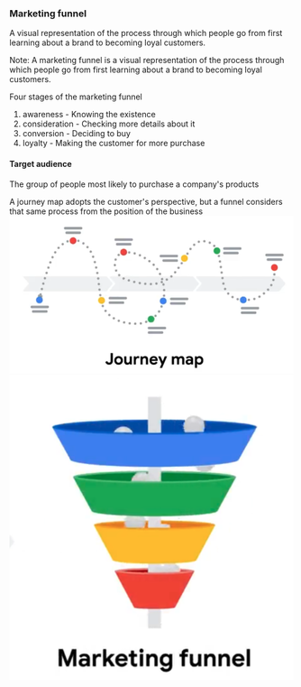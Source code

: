 ### Marketing funnel

A visual representation of the process through which people go from first learning about a brand to becoming loyal customers.

Note:
A marketing funnel is a visual representation of the process through which people go from first learning about a brand to becoming loyal customers.


Four stages of the marketing funnel
1. awareness - Knowing the existence
2. consideration - Checking more details about it
3. conversion - Deciding to buy
4. loyalty - Making the customer for more purchase

#### Target audience
The group of people most likely to purchase a company's products


A journey map adopts the customer's perspective,
but a funnel considers that same process from the position of the business
![Customer map](image.png)
![Marketing funnel](image-1.png)


